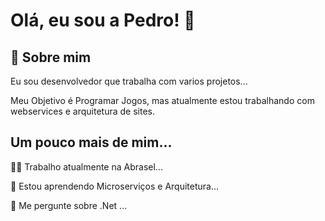 # Olá, eu sou a Pedro! 👋


## 🚀 Sobre mim
Eu sou desenvolvedor que trabalha com varios projetos...

Meu Objetivo é Programar Jogos, mas atualmente estou trabalhando com 
webservices e arquitetura de sites.

## Um pouco mais de mim...

👩‍💻 Trabalho atualmente na Abrasel...

🧠 Estou aprendendo Microserviços e Arquitetura...

💬 Me pergunte sobre .Net ...
